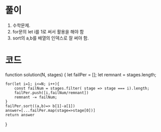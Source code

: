 # 풀이

1. 수학문제.
2. for문의 let i를 1로 써서 활용을 해야 함
3. sort의 a,b를 배열의 인덱스로 잘 써야 함.

# 코드

function solution(N, stages) {
let failPer = [];
let remnant = stages.length;

    for(let i=1; i<=N; i++){
        const failNum = stages.filter( stage => stage === i).length;
        failPer.push([i,failNum/remnant])
        remnant -= failNum;
    }
    failPer.sort((a,b)=> b[1]-a[1])
    answer=[...failPer.map(stage=>stage[0])]
    return answer

}

```js

```
